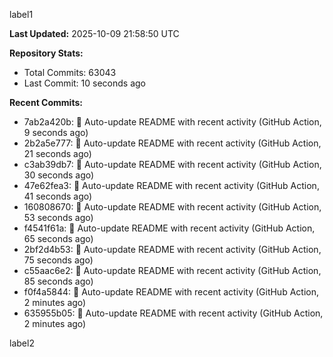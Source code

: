 
label1 
<!-- ACTIVITY_START -->
**Last Updated:** 2025-10-09 21:58:50 UTC

**Repository Stats:**
- Total Commits: 63043
- Last Commit: 10 seconds ago

**Recent Commits:**
- 7ab2a420b: 🤖 Auto-update README with recent activity (GitHub Action, 9 seconds ago)
- 2b2a5e777: 🤖 Auto-update README with recent activity (GitHub Action, 21 seconds ago)
- c3ab39db7: 🤖 Auto-update README with recent activity (GitHub Action, 30 seconds ago)
- 47e62fea3: 🤖 Auto-update README with recent activity (GitHub Action, 41 seconds ago)
- 160808670: 🤖 Auto-update README with recent activity (GitHub Action, 53 seconds ago)
- f4541f61a: 🤖 Auto-update README with recent activity (GitHub Action, 65 seconds ago)
- 2bf2d4b53: 🤖 Auto-update README with recent activity (GitHub Action, 75 seconds ago)
- c55aac6e2: 🤖 Auto-update README with recent activity (GitHub Action, 85 seconds ago)
- f0f4a5844: 🤖 Auto-update README with recent activity (GitHub Action, 2 minutes ago)
- 635955b05: 🤖 Auto-update README with recent activity (GitHub Action, 2 minutes ago)
<!-- ACTIVITY_END -->

label2
